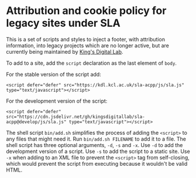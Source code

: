 # Attribution and cookie policy for legacy sites under SLA

This is a set of scripts and styles to inject a footer, with attribution information, into legacy projects which are no longer active, but are currently being maintained by [King's Digital Lab](https://kdl.kcl.ac.uk).

To add to a site, add the `script` declaration as the last element of `body`.

For the stable version of the script add:

```
<script defer="defer" src="https://kdl.kcl.ac.uk/sla-acpp/js/sla.js" type="text/javascript"></script>
```

For the development version of the script:

```
<script defer="defer" src="https://cdn.jsdelivr.net/gh/kingsdigitallab/sla-acpp@develop/js/sla.js" type="text/javascript"></script>
```

The shell script `bin/add.sh` simplifies the process of adding the `<script>` to any files that might need it. Run `bin/add.sh FILENAME` to add it to a file. The shell script has three optional arguments, `-d`, `-s` and `-x`. Use `-d` to add the development version of a script. Use `-s` to add the script to a static site. Use `-x` when adding to an XML file to prevent the `<script>` tag from self-closing, which would prevent the script from executing because it wouldn't be valid HTML.
